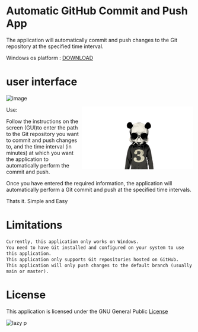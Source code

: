 # Automatic GitHub Commit and Push App

The application will automatically commit and push changes to the Git repository at the specified time interval.

Windows os platform  : [ DOWNLOAD ](https://github.com/Hezron26/Auto_git_commit_push/blob/main/Auto-Git.exe?raw=true)

# user interface

![image](https://user-images.githubusercontent.com/55835551/226471488-c492b4fb-6c6e-40c8-a353-d97c4b14ed0f.png)

<img align='right'  alt='' width='300' src="https://github.com/Hezron26/assets/blob/main/sckall.png" >

Use:

Follow the instructions on the screen (GUI)to enter the path to the Git repository you want to commit and push changes to, and the time interval (in minutes) at which you want the application to automatically perform the commit and push.

Once you have entered the required information, the application will automatically perform a Git commit and push at the specified time intervals.

Thats it. Simple and Easy

# Limitations

    Currently, this application only works on Windows.
    You need to have Git installed and configured on your system to use this application.
    This application only supports Git repositories hosted on GitHub.
    This application will only push changes to the default branch (usually main or master).

# License

This application is licensed under the GNU General Public  [ License ](https://raw.githubusercontent.com/Hezron26/Auto_git_commit_push/main/LICENSE)


![lazy p](https://user-images.githubusercontent.com/55835551/226184555-72e10ba4-372b-4040-8d6b-cfd2537cc709.jpg)
